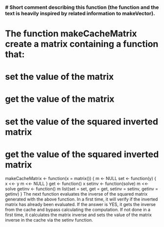 ### # Short comment describing this function (the function and the text is heavily inspired by related information to makeVector). 
#  The  function makeCacheMatrix create a matrix containing a function that:
# set the value of the matrix
# get the value of the matrix
# set the value of the squared inverted matrix
# get the value of the squared inverted matrix

makeCacheMatrix <- function(x = matrix()) {
m <- NULL
  set <- function(y) {
    x <<- y
    m <<- NULL
  }
  get <- function() x
  setinv <- function(solve) m <<- solve
  getinv <- function() m
  list(set = set, get = get,
       setinv = setinv,
       getinv = getinv)
}
The next function evaluates the inverse of the squared matrix generated with the above function.  In a first time, it will verify if the inverted matrix has already been evaluated. If the answer is YES, it gets the inverse from the cache and bypass calculating the computation. If not done in a first time, it calculates the matrix inverse and sets the value of the matrix inverse in the cache via the setinv function.


